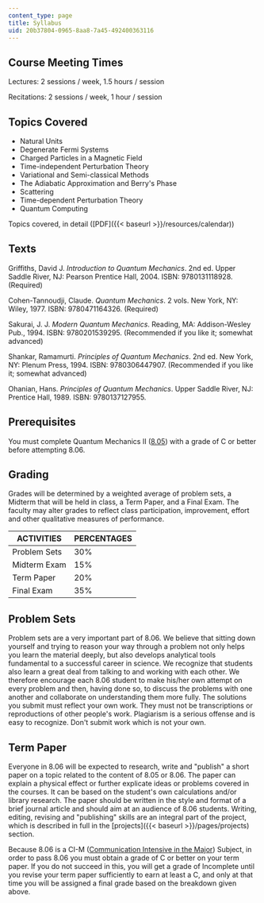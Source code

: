 ```yaml
---
content_type: page
title: Syllabus
uid: 20b37804-0965-8aa8-7a45-492400363116
---
```


Course Meeting Times
--------------------

Lectures: 2 sessions / week, 1.5 hours / session

Recitations: 2 sessions / week, 1 hour / session

Topics Covered
--------------

*   Natural Units
*   Degenerate Fermi Systems
*   Charged Particles in a Magnetic Field
*   Time-independent Perturbation Theory
*   Variational and Semi-classical Methods
*   The Adiabatic Approximation and Berry's Phase
*   Scattering
*   Time-dependent Perturbation Theory
*   Quantum Computing

Topics covered, in detail ([PDF]({{< baseurl >}}/resources/calendar))

Texts
-----

Griffiths, David J. _Introduction to Quantum Mechanics_. 2nd ed. Upper Saddle River, NJ: Pearson Prentice Hall, 2004. ISBN: 9780131118928. (Required)

Cohen-Tannoudji, Claude. _Quantum Mechanics_. 2 vols. New York, NY: Wiley, 1977. ISBN: 9780471164326. (Required)

Sakurai, J. J. _Modern Quantum Mechanics_. Reading, MA: Addison-Wesley Pub., 1994. ISBN: 9780201539295. (Recommended if you like it; somewhat advanced)

Shankar, Ramamurti. _Principles of Quantum Mechanics_. 2nd ed. New York, NY: Plenum Press, 1994. ISBN: 9780306447907. (Recommended if you like it; somewhat advanced)

Ohanian, Hans. _Principles of Quantum Mechanics_. Upper Saddle River, NJ: Prentice Hall, 1989. ISBN: 9780137127955.

Prerequisites
-------------

You must complete Quantum Mechanics II ([8.05](/courses/8-05-quantum-physics-ii-fall-2013)) with a grade of C or better before attempting 8.06.

Grading
-------

Grades will be determined by a weighted average of problem sets, a Midterm that will be held in class, a Term Paper, and a Final Exam. The faculty may alter grades to reflect class participation, improvement, effort and other qualitative measures of performance.

| ACTIVITIES | PERCENTAGES |
| --- | --- |
| Problem Sets | 30% |
| Midterm Exam | 15% |
| Term Paper | 20% |
| Final Exam | 35% 

Problem Sets
------------

Problem sets are a very important part of 8.06. We believe that sitting down yourself and trying to reason your way through a problem not only helps you learn the material deeply, but also develops analytical tools fundamental to a successful career in science. We recognize that students also learn a great deal from talking to and working with each other. We therefore encourage each 8.06 student to make his/her own attempt on every problem and then, having done so, to discuss the problems with one another and collaborate on understanding them more fully. The solutions you submit must reflect your own work. They must not be transcriptions or reproductions of other people's work. Plagiarism is a serious offense and is easy to recognize. Don't submit work which is not your own.

Term Paper
----------

Everyone in 8.06 will be expected to research, write and "publish" a short paper on a topic related to the content of 8.05 or 8.06. The paper can explain a physical effect or further explicate ideas or problems covered in the courses. It can be based on the student's own calculations and/or library research. The paper should be written in the style and format of a brief journal article and should aim at an audience of 8.06 students. Writing, editing, revising and "publishing" skills are an integral part of the project, which is described in full in the [projects]({{< baseurl >}}/pages/projects) section.

Because 8.06 is a CI-M ([Communication Intensive in the Major](http://web.mit.edu/commreq/background.html)) Subject, in order to pass 8.06 you must obtain a grade of C or better on your term paper. If you do not succeed in this, you will get a grade of Incomplete until you revise your term paper sufficiently to earn at least a C, and only at that time you will be assigned a final grade based on the breakdown given above.